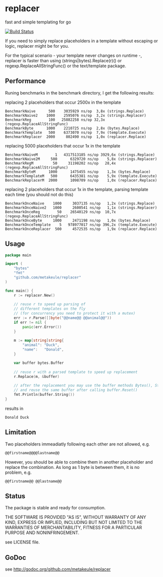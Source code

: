 replacer
========

fast and simple templating for go

[![Build Status](https://secure.travis-ci.org/metakeule/replacer.png)](http://travis-ci.org/metakeule/replacer)

If you need to simply replace placeholders in a template without escaping or logic,
replacer might be for you.

For the typical scenario - your template never changes on runtime -, replacer is faster than using (strings|bytes).Replace(r)() or regexp.ReplaceAllStringFunc() or the text/template package.

Performance
-----------

Runing benchmarks in the benchmark directory, I get the following results:

replacing 2 placeholders that occur 2500x in the template

    BenchmarkNaive      500    3035929 ns/op  3,8x (strings.Replace)
    BenchmarkNaive2    1000    2595076 ns/op  3,2x (strings.Replacer)
    BenchmarkReg        100   25882258 ns/op 32,3x (regexp.ReplaceAllStringFunc)
    BenchmarkByte      1000    2210725 ns/op  2,8x (bytes.Replace)
    BenchmarkTemplate   500    6373070 ns/op  7,9x (template.Execute)
    BenchmarkReplacer  2000     802490 ns/op  1,0x (replacer.Replace)

replacing 5000 placeholders that occur 1x in the template

    BenchmarkNaiveM        1   4317513185 ns/op 3929,6x (strings.Replace)
    BenchmarkNaive2M     500      6329720 ns/op    5,8x (strings.Replacer)
    BenchmarkRegM         50     31198202 ns/op   28,4x (regexp.ReplaceAllStringFunc)
    BenchmarkByteM      1000      1475455 ns/op    1,3x (bytes.Replace)
    BenchmarkTemplateM   500      6435381 ns/op    5,9x (template.Execute)
    BenchmarkReplacerM  2000      1098709 ns/op    1,0x (replacer.Replace)

replacing 2 placeholders that occur 1x in the template, parsing template each time (you should not do this)

    BenchmarkOnceNaive    1000     3037135 ns/op   1,2x (strings.Replace)
    BenchmarkOnceNaive2   1000     2600541 ns/op   1,1x (strings.Replacer)
    BenchmarkOnceReg        50    26540129 ns/op  10,7x (regexp.ReplaceAllStringFunc)
    BenchmarkOnceByte     1000     2471198 ns/op   1,0x (bytes.Replace)
    BenchmarkOnceTemplate    5   978977017 ns/op 396,2x (template.Execute)
    BenchmarkOnceReplacer  500     4572535 ns/op   1,9x (replacer.Replace)

Usage
-----

```go
package main

import (
    "bytes"
    "fmt"
    "github.com/metakeule/replacer"
)

func main() {
    r := replacer.New()
    
    // reuse r to speed up parsing of
    // different templates on the fly
    // (for concurrency you need to protect it with a mutex)
    err := r.Parse([]byte("@@name@@ @@animal@@"))
    if err != nil {
        panic(err.Error())
    }
    
    m := map[string]string{
        "animal": "Duck",
        "name":   "Donald",
    }

    var buffer bytes.Buffer
    
    // reuse r with a parsed template to speed up replacement
    r.Replace(m, &buffer)
    
    // after the replacement you may use the buffer methods Bytes(), String(), Write() or WriteTo()
    // and reuse the same buffer after calling buffer.Reset()
    fmt.Println(buffer.String())
}
```

results in

```
Donald Duck
```

Limitation
----------

Two placeholders immeadiatly following each other are not allowed, e.g.
    
    @@firstname@@@@lastname@@

However, you should be able to combine them in another placeholder and replace the combination.
As long as 1 byte is between them, it is no problem, e.g.

    @@firstname@@ @@lastname@@

Status
------

The package is stable and ready for consumption.

THE SOFTWARE IS PROVIDED "AS IS", WITHOUT WARRANTY OF ANY KIND, EXPRESS OR
IMPLIED, INCLUDING BUT NOT LIMITED TO THE WARRANTIES OF MERCHANTABILITY, FITNESS
FOR A PARTICULAR PURPOSE AND NONINFRINGEMENT.

see LICENSE file.

GoDoc
-----

see http://godoc.org/github.com/metakeule/replacer
